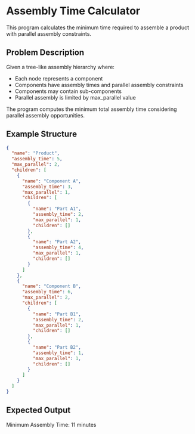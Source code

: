 # Assembly Time Calculator

This program calculates the minimum time required to assemble a product with parallel assembly constraints.

## Problem Description

Given a tree-like assembly hierarchy where:

- Each node represents a component
- Components have assembly times and parallel assembly constraints
- Components may contain sub-components
- Parallel assembly is limited by max_parallel value

The program computes the minimum total assembly time considering parallel assembly opportunities.

## Example Structure

```json
{
  "name": "Product",
  "assembly_time": 5,
  "max_parallel": 2,
  "children": [
    {
      "name": "Component A",
      "assembly_time": 3,
      "max_parallel": 1,
      "children": [
        {
          "name": "Part A1",
          "assembly_time": 2,
          "max_parallel": 1,
          "children": []
        },
        {
          "name": "Part A2",
          "assembly_time": 4,
          "max_parallel": 1,
          "children": []
        }
      ]
    },
    {
      "name": "Component B",
      "assembly_time": 6,
      "max_parallel": 2,
      "children": [
        {
          "name": "Part B1",
          "assembly_time": 2,
          "max_parallel": 1,
          "children": []
        },
        {
          "name": "Part B2",
          "assembly_time": 1,
          "max_parallel": 1,
          "children": []
        }
      ]
    }
  ]
}
```

## Expected Output

Minimum Assembly Time: 11 minutes
